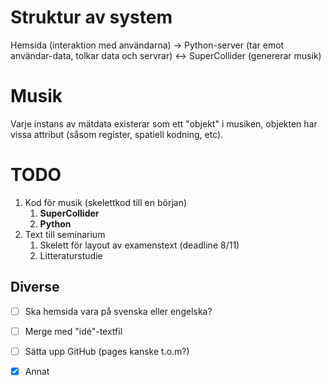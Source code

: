 # Struktur av system
Hemsida (interaktion med användarna) -> Python-server (tar emot användar-data, tolkar data och servrar) <-> SuperCollider (genererar musik)

# Musik
Varje instans av mätdata existerar som ett "objekt" i musiken, objekten har vissa attribut (såsom register, spatiell kodning, etc).

# TODO
1. Kod för musik (skelettkod till en början)
    1. __SuperCollider__
    1. __Python__
1. Text till seminarium 
	1. Skelett för layout av examenstext (deadline 8/11)
	1. Litteraturstudie

## Diverse
- [ ] Ska hemsida vara på svenska eller engelska? 
- [ ] Merge med "idé"-textfil 
- [ ] Sätta upp GitHub (pages kanske t.o.m?) 
- [x] Annat 

